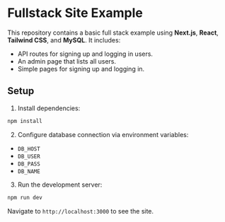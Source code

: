 # Fullstack Site Example

This repository contains a basic full stack example using **Next.js**, **React**, **Tailwind CSS**, and **MySQL**. It includes:

- API routes for signing up and logging in users.
- An admin page that lists all users.
- Simple pages for signing up and logging in.

## Setup

1. Install dependencies:

```bash
npm install
```

2. Configure database connection via environment variables:

- `DB_HOST`
- `DB_USER`
- `DB_PASS`
- `DB_NAME`

3. Run the development server:

```bash
npm run dev
```

Navigate to `http://localhost:3000` to see the site.
